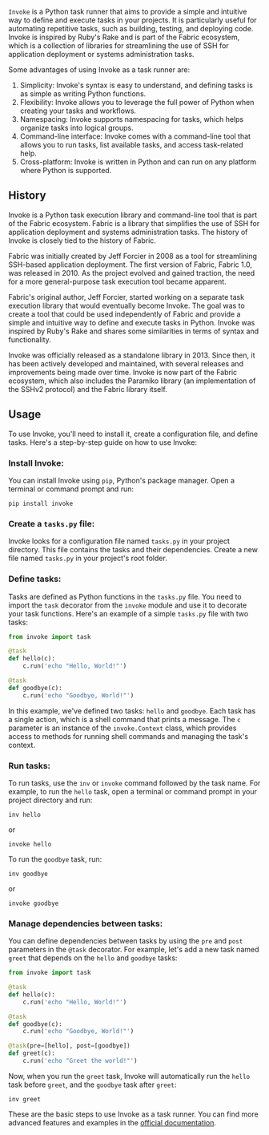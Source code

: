 
`Invoke` is a Python task runner that aims to provide a simple and intuitive way to define and execute tasks in your projects. It is particularly useful for automating repetitive tasks, such as building, testing, and deploying code. Invoke is inspired by Ruby's Rake and is part of the Fabric ecosystem, which is a collection of libraries for streamlining the use of SSH for application deployment or systems administration tasks.

Some advantages of using Invoke as a task runner are:

1.  Simplicity: Invoke's syntax is easy to understand, and defining tasks is as simple as writing Python functions.
2.  Flexibility: Invoke allows you to leverage the full power of Python when creating your tasks and workflows.
3.  Namespacing: Invoke supports namespacing for tasks, which helps organize tasks into logical groups.
4.  Command-line interface: Invoke comes with a command-line tool that allows you to run tasks, list available tasks, and access task-related help.
5.  Cross-platform: Invoke is written in Python and can run on any platform where Python is supported.

## History

Invoke is a Python task execution library and command-line tool that is part of the Fabric ecosystem. Fabric is a library that simplifies the use of SSH for application deployment and systems administration tasks. The history of Invoke is closely tied to the history of Fabric.

Fabric was initially created by Jeff Forcier in 2008 as a tool for streamlining SSH-based application deployment. The first version of Fabric, Fabric 1.0, was released in 2010. As the project evolved and gained traction, the need for a more general-purpose task execution tool became apparent.

Fabric's original author, Jeff Forcier, started working on a separate task execution library that would eventually become Invoke. The goal was to create a tool that could be used independently of Fabric and provide a simple and intuitive way to define and execute tasks in Python. Invoke was inspired by Ruby's Rake and shares some similarities in terms of syntax and functionality.

Invoke was officially released as a standalone library in 2013. Since then, it has been actively developed and maintained, with several releases and improvements being made over time. Invoke is now part of the Fabric ecosystem, which also includes the Paramiko library (an implementation of the SSHv2 protocol) and the Fabric library itself.

## Usage

To use Invoke, you'll need to install it, create a configuration file, and define tasks. Here's a step-by-step guide on how to use Invoke:

### Install Invoke:

You can install Invoke using `pip`, Python's package manager. Open a terminal or command prompt and run:

```
pip install invoke
```

### Create a `tasks.py` file:

Invoke looks for a configuration file named `tasks.py` in your project directory. This file contains the tasks and their dependencies. Create a new file named `tasks.py` in your project's root folder.

### Define tasks:

Tasks are defined as Python functions in the `tasks.py` file. You need to import the `task` decorator from the `invoke` module and use it to decorate your task functions. Here's an example of a simple `tasks.py` file with two tasks:

```python
from invoke import task

@task
def hello(c):
    c.run('echo "Hello, World!"')

@task
def goodbye(c):
    c.run('echo "Goodbye, World!"')
```

In this example, we've defined two tasks: `hello` and `goodbye`. Each task has a single action, which is a shell command that prints a message. The `c` parameter is an instance of the `invoke.Context` class, which provides access to methods for running shell commands and managing the task's context.

### Run tasks:

To run tasks, use the `inv` or `invoke` command followed by the task name. For example, to run the `hello` task, open a terminal or command prompt in your project directory and run:

```
inv hello
```

or

```
invoke hello
```

To run the `goodbye` task, run:

```
inv goodbye
```

or

```
invoke goodbye
```

### Manage dependencies between tasks:

You can define dependencies between tasks by using the `pre` and `post` parameters in the `@task` decorator. For example, let's add a new task named `greet` that depends on the `hello` and `goodbye` tasks:

```python
from invoke import task

@task
def hello(c):
    c.run('echo "Hello, World!"')

@task
def goodbye(c):
    c.run('echo "Goodbye, World!"')

@task(pre=[hello], post=[goodbye])
def greet(c):
    c.run('echo "Greet the world!"')
```

Now, when you run the `greet` task, Invoke will automatically run the `hello` task before `greet`, and the `goodbye` task after `greet`:

```
inv greet
```

These are the basic steps to use Invoke as a task runner. You can find more advanced features and examples in the [official documentation](http://www.pyinvoke.org/).